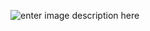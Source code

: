 ![enter image description here](https://i.imgur.com/MvbxTLS.png)
<!--stackedit_data:
eyJoaXN0b3J5IjpbMjA0MDMxMjMyNF19
-->